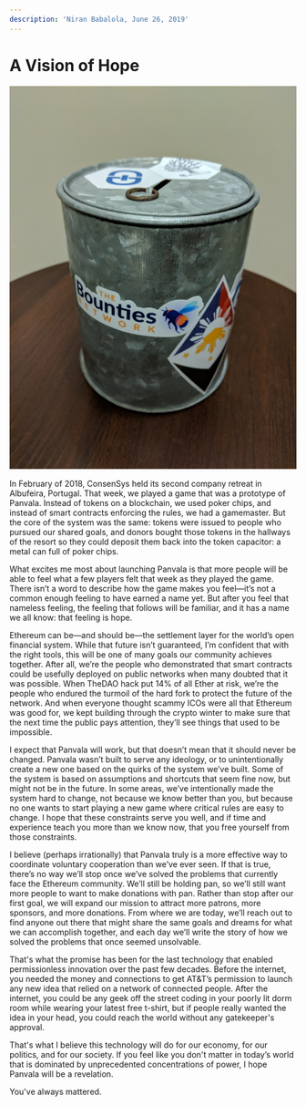 ```yaml
---
description: 'Niran Babalola, June 26, 2019'
---
```


# A Vision of Hope

![](../.gitbook/assets/img_20180819_222404.jpg)

In February of 2018, ConsenSys held its second company retreat in Albufeira, Portugal. That week, we played a game that was a prototype of Panvala. Instead of tokens on a blockchain, we used poker chips, and instead of smart contracts enforcing the rules, we had a gamemaster. But the core of the system was the same: tokens were issued to people who pursued our shared goals, and donors bought those tokens in the hallways of the resort so they could deposit them back into the token capacitor: a metal can full of poker chips.

What excites me most about launching Panvala is that more people will be able to feel what a few players felt that week as they played the game. There isn’t a word to describe how the game makes you feel—it’s not a common enough feeling to have earned a name yet. But after you feel that nameless feeling, the feeling that follows will be familiar, and it has a name we all know: that feeling is hope.

Ethereum can be—and should be—the settlement layer for the world’s open financial system. While that future isn’t guaranteed, I’m confident that with the right tools, this will be one of many goals our community achieves together. After all, we’re the people who demonstrated that smart contracts could be usefully deployed on public networks when many doubted that it was possible. When TheDAO hack put 14% of all Ether at risk, we’re the people who endured the turmoil of the hard fork to protect the future of the network. And when everyone thought scammy ICOs were all that Ethereum was good for, we kept building through the crypto winter to make sure that the next time the public pays attention, they’ll see things that used to be impossible.

I expect that Panvala will work, but that doesn’t mean that it should never be changed. Panvala wasn’t built to serve any ideology, or to unintentionally create a new one based on the quirks of the system we’ve built. Some of the system is based on assumptions and shortcuts that seem fine now, but might not be in the future. In some areas, we’ve intentionally made the system hard to change, not because we know better than you, but because no one wants to start playing a new game where critical rules are easy to change. I hope that these constraints serve you well, and if time and experience teach you more than we know now, that you free yourself from those constraints.

I believe \(perhaps irrationally\) that Panvala truly is a more effective way to coordinate voluntary cooperation than we’ve ever seen. If that is true, there’s no way we’ll stop once we’ve solved the problems that currently face the Ethereum community. We’ll still be holding pan, so we’ll still want more people to want to make donations with pan. Rather than stop after our first goal, we will expand our mission to attract more patrons, more sponsors, and more donations. From where we are today, we’ll reach out to find anyone out there that might share the same goals and dreams for what we can accomplish together, and each day we’ll write the story of how we solved the problems that once seemed unsolvable.

That's what the promise has been for the last technology that enabled permissionless innovation over the past few decades. Before the internet, you needed the money and connections to get AT&T’s permission to launch any new idea that relied on a network of connected people. After the internet, you could be any geek off the street coding in your poorly lit dorm room while wearing your latest free t-shirt, but if people really wanted the idea in your head, you could reach the world without any gatekeeper's approval.

That's what I believe this technology will do for our economy, for our politics, and for our society. If you feel like you don't matter in today’s world that is dominated by unprecedented concentrations of power, I hope Panvala will be a revelation.

You've always mattered.

